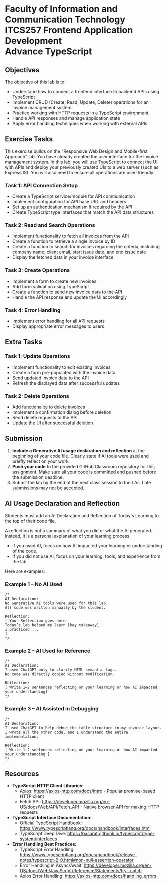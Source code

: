 # Faculty of Information and Communication Technology <br/> ITCS257 Frontend Application Development <br/> Advance TypeScript

## Objectives

The objective of this lab is to:

- Understand how to connect a frontend interface to backend APIs using TypeScript
- Implement CRUD (Create, Read, Update, Delete) operations for an invoice management system
- Practice working with HTTP requests in a TypeScript environment
- Handle API responses and manage application state
- Apply error handling techniques when working with external APIs

## Exercise Tasks
This exercise builds on the "Responsive Web Design and Mobile-first Approach" lab. You have already created the user interface for the invoice management system. In this lab, you will use TypeScript to connect the UI with APIs and deploy your previously created UIs to a web server (such as ExpressJS). You will also need to ensure all operations are user-friendly. 

### Task 1: API Connection Setup

- Create a TypeScript service/module for API communication
- Implement configuration for API base URL and headers
- Set up an authentication mechanism if required by the API
- Create TypeScript type interfaces that match the API data structures

### Task 2: Read and Search Operations

- Implement functionality to fetch all invoices from the API
- Create a function to retrieve a single invoice by ID
- Create a function to search for invoices regarding the criteria, including company name, client email, start issue date, and end issue date
- Display the fetched data in your invoice interface

### Task 3: Create Operations

- Implement a form to create new invoices
- Add form validation using TypeScript
- Create a function to send new invoice data to the API
- Handle the API response and update the UI accordingly

### Task 4: Error Handling

- Implement error handling for all API requests
- Display appropriate error messages to users

## Extra Tasks

### Task 1: Update Operations

- Implement functionality to edit existing invoices
- Create a form pre-populated with the invoice data
- Send updated invoice data to the API
- Refresh the displayed data after successful updates

### Task 2: Delete Operations

- Add functionality to delete invoices
- Implement a confirmation dialog before deletion
- Send delete requests to the API
- Update the UI after successful deletion

## Submission

1. **Include a Generative AI usage declaration and reflection** at the beginning of your code file. Clearly state if AI tools were used and briefly reflect on your work.
2. **Push your code** to the provided GitHub Classroom repository for this assignment. Make sure all your code is committed and pushed before the submission deadline.
3. Submit the lab by the end of the next class session to the LAs. Late submissions may not be accepted.

## AI Usage Declaration and Reflection

Students must add an AI Declaration and Reflection of Today's Learning to the top of their code file.

A reflection is not a summary of what you did or what the AI generated.
Instead, it is a personal explanation of your learning process.

- If you used AI, focus on how AI impacted your learning or understanding of the code.
- If you did not use AI, focus on your learning, tools, and experience from the lab.

Here are examples:

### Example 1 – No AI Used

```tsx
/*
AI Declaration:
No Generative AI tools were used for this lab.
All code was written manually by the student.

Reflection:
[ Your Reflection goes here
Today’s lab helped me learn [key takeaway].
I practiced ...
]
*/

```

### Example 2 – AI Used for Reference

```tsx
/*
AI Declaration:
I used ChatGPT only to clarify HTML semantic tags.
No code was directly copied without modification.

Reflection:
[ Write 1–2 sentences reflecting on your learning or how AI impacted your understanding]
*/

```

### Example 3 – AI Assisted in Debugging

```tsx
/*
AI Declaration:
I used ChatGPT to help debug the table structure in my invoice layout.
I wrote all the other code, and I understand the entire implementation.

Reflection:
[ Write 1–2 sentences reflecting on your learning or how AI impacted your understanding ]
*/

```

## Resources

- **TypeScript HTTP Client Libraries:**
    - Axios: https://axios-http.com/docs/intro - Popular promise-based HTTP client
    - Fetch API: https://developer.mozilla.org/en-US/docs/Web/API/Fetch_API - Native browser API for making HTTP requests
- **TypeScript Interface Documentation:**
    - Official TypeScript Handbook: https://www.typescriptlang.org/docs/handbook/interfaces.html
    - TypeScript Deep Dive: https://basarat.gitbook.io/typescript/type-system/interfaces
- **Error Handling Best Practices:**
    - TypeScript Error Handling: https://www.typescriptlang.org/docs/handbook/release-notes/typescript-2-0.html#non-null-assertion-operator
    - Error Handling in Async/Await: https://developer.mozilla.org/en-US/docs/Web/JavaScript/Reference/Statements/try...catch
    - Axios Error Handling: https://axios-http.com/docs/handling_errors
